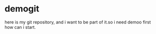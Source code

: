 # demogit
here is my git repository, and i want to be part of it.so i need demoo first how can i start.
